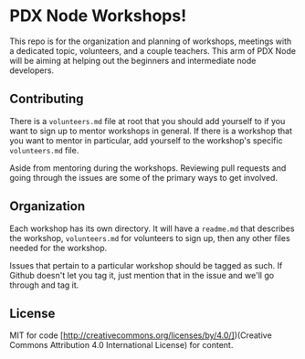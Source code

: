 # PDX Node Workshops!

This repo is for the organization and planning of workshops, meetings with a dedicated topic, volunteers, and a couple teachers. This arm of PDX Node will be aiming at helping out the beginners and intermediate node developers.


## Contributing

There is a `volunteers.md` file at root that you should add yourself to if you want to sign up to mentor workshops in general. If there is a workshop that you want to mentor in particular, add yourself to the workshop's specific `volunteers.md` file. 

Aside from mentoring during the workshops. Reviewing pull requests and going through the issues are some of the primary ways to get involved.

## Organization

Each workshop has its own directory. It will have a `readme.md` that describes the workshop, `volunteers.md` for volunteers to sign up, then any other files needed for the workshop.

Issues that pertain to a particular workshop should be tagged as such. If Github doesn't let you tag it, just mention that in the issue and we'll go through and tag it.

## License

MIT for code
[http://creativecommons.org/licenses/by/4.0/])(Creative Commons Attribution 4.0 International License) for content.